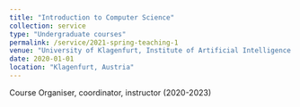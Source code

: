 ```yaml
---
title: "Introduction to Computer Science"
collection: service
type: "Undergraduate courses"
permalink: /service/2021-spring-teaching-1
venue: "University of Klagenfurt, Institute of Artificial Intelligence and Cyber Security (AICS)"
date: 2020-01-01
location: "Klagenfurt, Austria"
---
```

Course Organiser, coordinator, instructor (2020-2023)
